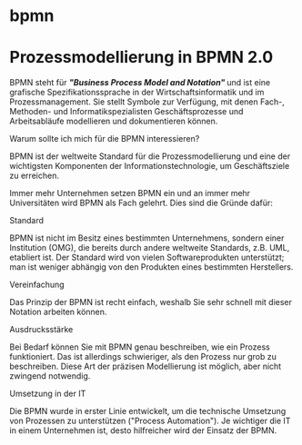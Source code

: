 # bpmn
<h1>Prozessmodellierung in BPMN 2.0 </h1>

BPMN steht für <b><em>"Business Process Model and Notation" </em></b> und ist eine grafische Spezifikationssprache in der Wirtschaftsinformatik und im Prozessmanagement. Sie stellt Symbole zur Verfügung, mit denen Fach-, Methoden- und Informatikspezialisten Geschäftsprozesse und Arbeitsabläufe modellieren und dokumentieren können.


Warum sollte ich mich für die BPMN interessieren?

BPMN ist der weltweite Standard für die Prozessmodellierung und eine der wichtigsten Komponenten der Informationstechnologie, um Geschäftsziele zu erreichen.

Immer mehr Unternehmen setzen BPMN ein und an immer mehr Universitäten wird BPMN als Fach gelehrt. Dies sind die Gründe dafür:

Standard

BPMN ist nicht im Besitz eines bestimmten Unternehmens, sondern einer Institution (OMG), die bereits durch andere weltweite Standards, z.B. UML, etabliert ist. Der Standard wird von vielen Softwareprodukten unterstützt; man ist weniger abhängig von den Produkten eines bestimmten Herstellers.

Vereinfachung

Das Prinzip der BPMN ist recht einfach, weshalb Sie sehr schnell mit dieser Notation arbeiten können.

Ausdrucksstärke

Bei Bedarf können Sie mit BPMN genau beschreiben, wie ein Prozess funktioniert. Das ist allerdings schwieriger, als den Prozess nur grob zu beschreiben. Diese Art der präzisen Modellierung ist möglich, aber nicht zwingend notwendig.

Umsetzung in der IT

Die BPMN wurde in erster Linie entwickelt, um die technische Umsetzung von Prozessen zu unterstützen ("Process Automation"). Je wichtiger die IT in einem Unternehmen ist, desto hilfreicher wird der Einsatz der BPMN.
